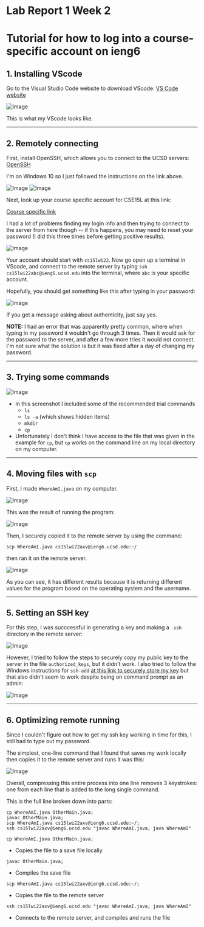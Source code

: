 # Lab Report 1 Week 2

# Tutorial for how to log into a course-specific account on ieng6

## 1. Installing VScode

Go to the Visual Studio Code website to download VScode: [VS Code website](https://code.visualstudio.com/)

![Image](images/open_vscode.png)

This is what my VScode looks like.

---

## 2. Remotely connecting

First, install OpenSSH, which allows you to connect to the UCSD servers: [OpenSSH](https://docs.microsoft.com/en-us/windows-server/administration/openssh/openssh_install_firstuse)

I'm on Windows 10 so I just followed the instructions on the link above.

![Image](images/install_openssh_instructions.png)
![Image](images/installed_openssh_settings.png)

Next, look up your course specific account for CSE15L at this link: 

[Course specific link](https://sdacs.ucsd.edu/~icc/index.php)

I had a lot of problems finding my login info and then trying to connect to the server from here though -- if this happens, you may need to reset your password (I did this three times before getting positive results).

![Image](images/account_lookup_results.png)

Your account should start with `cs15lwi22`. Now go open up a terminal in VScode, and connect to the remote server by typing `ssh cs15lwi22abc@ieng6.ucsd.edu` into the terminal, where `abc` is your specific account. 

Hopefully, you should get something like this after typing in your password:

![Image](images/connected_to_remote_server.png) 

If you get a message asking about authenticity, just say yes.

**NOTE:** I had an error that was apparently pretty common, where when typing in my password it wouldn't go through 3 times. Then it would ask for the password to the server, and after a few more tries it would not connect. I'm not sure what the solution is but it was fixed after a day of changing my password.

---

## 3. Trying some commands

![Image](images/testing_commands.png)

* In this screenshot I included some of the recommended trial commands
    * `ls`
    * `ls -a` (which shows hidden items)
    * `mkdir`
    * `cp`
* Unfortunately I don't think I have access to the file that was given in the example for `cp`, but `cp` works on the command line on my local directory on my computer.

---

## 4. Moving files with `scp`

First, I made `WhereAmI.java` on my computer.

![Image](images/where_am_i.png)

This was the result of running the program:

![Image](images/local_whereami_run.png)

Then, I securely copied it to the remote server by using the command:

`scp WhereAmI.java cs15lwi22axv@ieng6.ucsd.edu:~/`

then ran it on the remote server.

![Image](images/scp_success.png)

As you can see, it has different results because it is returning different values for the program based on the operating system and the username.

---

## 5. Setting an SSH key

For this step, I was succcessful in generating a key and making a `.ssh` directory in the remote server:

![Image](images/ssh_keygen.png)

However, I tried to follow the steps to securely copy my public key to the server in the file `authorized_keys`, but it didn't work. I also tried to follow the Windows instructions for `ssh-add` [at this link to securely store my key](https://docs.microsoft.com/en-us/windows-server/administration/openssh/openssh_keymanagement#user-key-generation) but that also didn't seem to work despite being on command prompt as an admin:

![Image](images/admin_ssh_agent_fail.png)

---

## 6. Optimizing remote running

Since I couldn't figure out how to get my ssh key working in time for this, I still had to type out my password. 

The simplest, one-line command that I found that saves my work locally then copies it to the remote server and runs it was this:

![Image](images/optimizing_remote.png)

Overall, compressing this entire process into one line removes 3 keystrokes: one from each line that is added to the long single command.

This is the full line broken down into parts:

```
cp WhereAmI.java OtherMain.java;
javac OtherMain.java;
scp WhereAmI.java cs15lwi22axv@ieng6.ucsd.edu:~/;
ssh cs15lwi22axv@ieng6.ucsd.edu "javac WhereAmI.java; java WhereAmI"
```

`cp WhereAmI.java OtherMain.java;`
* Copies the file to a save file locally
    
`javac OtherMain.java;`
* Compiles the save file

`scp WhereAmI.java cs15lwi22axv@ieng6.ucsd.edu:~/;`
* Copies the file to the remote server

`ssh cs15lwi22axv@ieng6.ucsd.edu "javac WhereAmI.java; java WhereAmI"`
* Connects to the remote server, and compiles and runs the file

